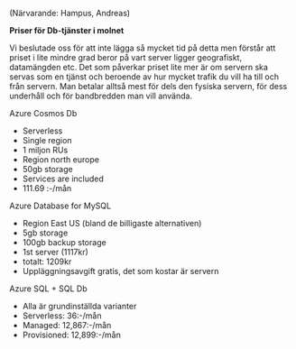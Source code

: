 (Närvarande: Hampus, Andreas)

**Priser för Db-tjänster i molnet**

Vi beslutade oss för att inte lägga så mycket tid på detta men förstår att priset i lite mindre grad beror på vart server ligger geografiskt, datamängden etc. Det som påverkar priset lite mer är om servern ska servas som en tjänst och beroende av hur mycket trafik du vill ha till och från servern. Man betalar alltså mest för dels den fysiska servern, för dess underhåll och för bandbredden man vill använda.



Azure Cosmos Db

- Serverless
- Single region
- 1 miljon RUs
- Region north europe
- 50gb storage
- Services are included
- 111.69 :-/mån


Azure Database for MySQL

- Region East US (bland de billigaste alternativen)
- 5gb storage
- 100gb backup storage
- 1st server (1117kr)
- totalt: 1209kr
- Uppläggningsavgift gratis, det som kostar är servern

Azure SQL  + SQL Db

- Alla är grundinställda varianter
- Serverless:  36:-/mån
- Managed: 12,867:-/mån
- Provisioned: 12,899:-/mån

